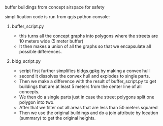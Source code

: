 buffer buildings from concept airspace for safety


simplification code is run from qgis python console:

1) buffer_script.py
	- this turns all the concept graphs into polygons where the streets are 10 meters wide (5 meter buffer)
	- It then makes a union of all the graphs so that we encapsulate all possible differences.

2) bldg_script.py
	- script first further simplifies bldgs.gpkg by making a convex hull
	- second it dissolves the convex hull and explodes to single parts.
	- Then we make a difference with the result of buffer_script.py to get buildings that are at least 5 meters from the center line of all concepts.
	- We then do a single parts just in case the street polygons split one polygon into two.
	- After that we filter out all areas that are less than 50 meters squared
	- Then we use the original buildings and do a join attribute by location (summary) to get the original heights.

